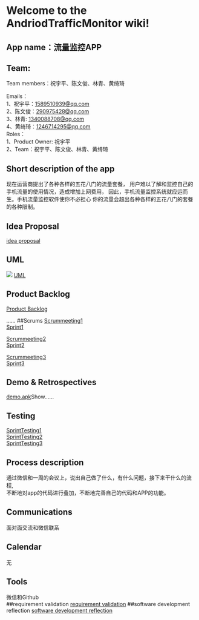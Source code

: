# Welcome to the AndriodTrafficMonitor wiki!
## App name：流量监控APP
## Team: 
Team members：祝宇平、陈文俊、林青、黄绮琦  
  
Emails：  
1、祝宇平：1589510939@qq.com  
2、陈文俊：290975428@qq.com  
3、林青: 1340088708@qq.com  
4、黄绮琦：1246714295@qq.com  
Roles：  
1、Product Owner: 祝宇平   
2、Team：祝宇平、陈文俊、林青、黄绮琦 

## Short description of the app
现在运营商提出了各种各样的五花八门的流量套餐，
用户难以了解和监控自己的手机流量的使用情况，造成增加上网费用，
因此，手机流量监控系统就应运而生。手机流量监控软件使你不必担心
你的流量会超出各种各样的五花八门的套餐的各种限制。  
	
## Idea Proposal
[idea proposal](https://github.com/fighting4/AndroidTrafficMonitor/wiki/requirement-validation)
## UML
![](http://s9.sinaimg.cn/mw690/003yIIRYzy75LDa9TVC88&690.jpg)
[UML](http://s9.sinaimg.cn/mw690/003yIIRYzy75LDa9TVC88&690.jpg)
## Product Backlog
[Product Backlog](https://github.com/fighting4/AndroidTrafficMonitor/wiki/Product-Backlog)

……
##Scrums
[Scrummeeting1](https://github.com/fighting4/AndroidTrafficMonitor/wiki/Scrum-meeting1)  
[Sprint1](https://github.com/fighting4/AndroidTrafficMonitor/wiki/SprintPlanning1)  

[Scrummeeting2](https://github.com/fighting4/AndroidTrafficMonitor/wiki/Scrum-meeting2)  
[Sprint2](https://github.com/fighting4/AndroidTrafficMonitor/wiki/SprintPlanning2)  
    
[Scrummeeting3](https://github.com/fighting4/AndroidTrafficMonitor/wiki/Scrum-meeting3)  
[Sprint3](https://github.com/fighting4/AndroidTrafficMonitor/wiki/SpringPlanning3)  
  
## Demo & Retrospectives
[demo.apk](https://github.com/fighting4/AndroidTrafficMonitor/blob/master/Demo.apk)Show……  
## Testing  
[SprintTesting1]()  
[SprintTesting2]()   
[SprintTesting3]()  
## Process description
通过微信和一周的会议上，说出自己做了什么，有什么问题，接下来干什么的流程,  
不断地对app的代码进行叠加，不断地完善自己的代码和APP的功能。  
## Communications
面对面交流和微信联系  
## Calendar 
无  
## Tools
微信和Github  
##requirement validation
[requirement validation]()
##software development reflection
[software development reflection](https://github.com/zxluan/youni/wiki/software-development-reflection)
